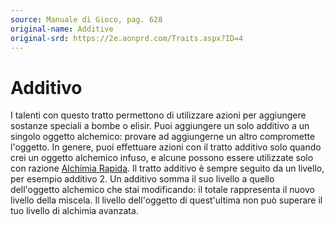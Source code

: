 ```yaml
---
source: Manuale di Gioco, pag. 628
original-name: Additive
original-srd: https://2e.aonprd.com/Traits.aspx?ID=4
---
```


# Additivo

I talenti con questo tratto permettono di utilizzare azioni per aggiungere
sostanze speciali a bombe o elisir. Puoi aggiungere un solo additivo a un
singolo oggetto alchemico: provare ad aggiungerne un altro compromette
l'oggetto. In genere, puoi effettuare azioni con il tratto additivo solo quando
crei un oggetto alchemico infuso, e alcune possono essere utilizzate solo con
razione [Alchimia Rapida](/azioni/alchimia-rapida). Il tratto additivo è sempre
seguito da un livello, per esempio additivo 2. Un additivo somma il suo livello
a quello dell'oggetto alchemico che stai modificando: il totale rappresenta il
nuovo livello della miscela. Il livello dell'oggetto di quest'ultima non può
superare il tuo livello di alchimia avanzata.

